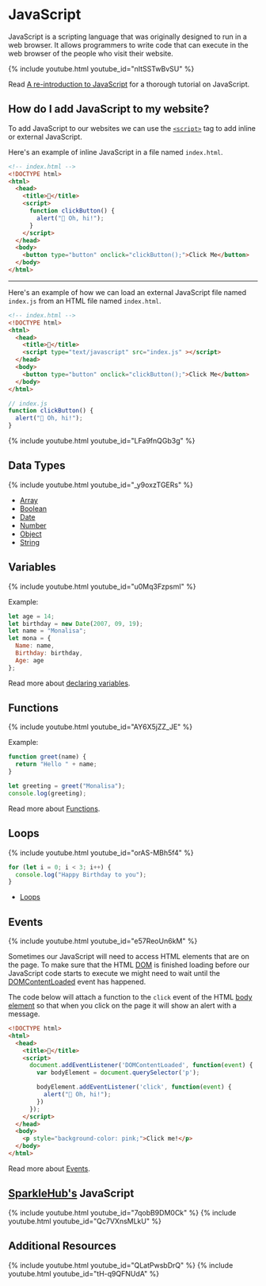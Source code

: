 # JavaScript

JavaScript is a scripting language that was originally designed to run in a web
browser. It allows programmers to write code that can execute in the web browser of
the people who visit their website.

{% include youtube.html youtube_id="nItSSTwBvSU" %}

Read [A re-introduction to JavaScript](https://developer.mozilla.org/en-US/docs/Web/JavaScript/A_re-introduction_to_JavaScript) for a thorough tutorial on JavaScript.

## How do I add JavaScript to my website?

To add JavaScript to our websites we can use the [`<script>`][script] tag to add inline or external JavaScript.

Here's an example of inline JavaScript in a file named `index.html`.

```html
<!-- index.html -->
<!DOCTYPE html>
<html>
  <head>
    <title>👀</title>
    <script>
      function clickButton() {
        alert("👋 Oh, hi!");
      }
    </script>
  </head>
  <body>
    <button type="button" onclick="clickButton();">Click Me</button>
  </body>
</html>
```
<hr />

Here's an example of how we can load an external JavaScript file named
`index.js` from an HTML file named `index.html`.

```html
<!-- index.html -->
<!DOCTYPE html>
<html>
  <head>
    <title>👀</title>
    <script type="text/javascript" src="index.js" ></script>
  </head>
  <body>
    <button type="button" onclick="clickButton();">Click Me</button>
  </body>
</html>
```

```javascript
// index.js
function clickButton() {
  alert("👋 Oh, hi!");
}
```

{% include youtube.html youtube_id="LFa9fnQGb3g" %}


## Data Types

{% include youtube.html youtube_id="_y9oxzTGERs" %}

* [Array](https://developer.mozilla.org/en-US/docs/Web/JavaScript/Reference/Global_Objects/Array)
* [Boolean](https://developer.mozilla.org/en-US/docs/Web/JavaScript/Reference/Global_Objects/Boolean)
* [Date](https://developer.mozilla.org/en-US/docs/Web/JavaScript/Reference/Global_Objects/Date)
* [Number](https://developer.mozilla.org/en-US/docs/Web/JavaScript/Reference/Global_Objects/Number)
* [Object](https://developer.mozilla.org/en-US/docs/Web/JavaScript/Reference/Global_Objects/Object)
* [String](https://developer.mozilla.org/en-US/docs/Web/JavaScript/Reference/Global_Objects/String)

## Variables

{% include youtube.html youtube_id="u0Mq3FzpsmI" %}

Example:

```javascript
let age = 14;
let birthday = new Date(2007, 09, 19);
let name = "Monalisa";
let mona = {
  Name: name,
  Birthday: birthday,
  Age: age
};
```

Read more about [declaring variables](https://developer.mozilla.org/en-US/docs/Web/JavaScript/Reference/Statements#declarations).

## Functions

{% include youtube.html youtube_id="AY6X5jZZ_JE" %}

Example:

```javascript
function greet(name) {
  return "Hello " + name;
}

let greeting = greet("Monalisa");
console.log(greeting);
```

Read more about [Functions](https://developer.mozilla.org/en-US/docs/Web/JavaScript/Reference/Statements/function).

## Loops

{% include youtube.html youtube_id="orAS-MBh5f4" %}

```javascript
for (let i = 0; i < 3; i++) {
  console.log("Happy Birthday to you");
}
```

* [Loops](https://developer.mozilla.org/en-US/docs/Web/JavaScript/Reference/Statements#iterations)

## Events

{% include youtube.html youtube_id="e57ReoUn6kM" %}

Sometimes our JavaScript will need to access HTML elements that are on the page.
To make sure that the HTML [DOM](https://developer.mozilla.org/en-US/docs/Web/API/Document_Object_Model)
is finished loading before our JavaScript code starts to execute we might need to wait until the [DOMContentLoaded](https://developer.mozilla.org/en-US/docs/Web/API/Window/DOMContentLoaded_event) event has
happened.


The code below will attach a function to the `click` event of the HTML [body element](https://developer.mozilla.org/en-US/docs/Web/HTML/Element/body) so that when you click on the page it will show an alert with a
message.

```html
<!DOCTYPE html>
<html>
  <head>
    <title>👀</title>
    <script>
      document.addEventListener('DOMContentLoaded', function(event) {
        var bodyElement = document.querySelector('p');

        bodyElement.addEventListener('click', function(event) {
          alert("👋 Oh, hi!");
        })
      });
    </script>
  </head>
  <body>
    <p style="background-color: pink;">Click me!</p>
  </body>
</html>
```


Read more about [Events](https://developer.mozilla.org/en-US/docs/Learn/JavaScript/Building_blocks/Events).

## [SparkleHub's][sparklehub] JavaScript

{% include youtube.html youtube_id="7qobB9DM0Ck" %}
{% include youtube.html youtube_id="Qc7VXnsMLkU" %}

## Additional Resources

{% include youtube.html youtube_id="QLatPwsbDrQ" %}
{% include youtube.html youtube_id="tH-q9QFNUdA" %}

[script]: https://developer.mozilla.org/en-US/docs/Web/HTML/Element/script
[sparklehub]: https://github.com/CodeChica/SparkleHub-lite
